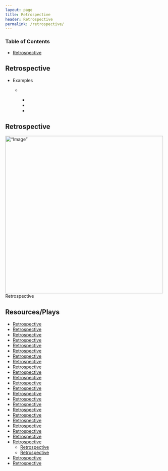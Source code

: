 ```yaml
---
layout: page
title: Retrospective
header: Retrospective
permalink: /retrospective/
---
```

<div class="row">
 <div class="col-md-3">
    <div class="toc">
    <h3>Table of Contents</h3>
    <ul>
    <li><a href=“#retrospective”>Retrospective</a></li>
    </ul>
    </div> 
  </div>
  
<div class="col-md-6">
<h2 class=“retrospective” id="retrospective">Retrospective</h2>
<ul>
    <li>Examples</li>
    <ul>
    <li></li>
      <ul>
      <li></li>
      <li></li>
      <li></li>
      </ul>
    </ul>
</ul>
      
  <h2 class="retrospective" id="retrospective">Retrospective</h2>
  <img src="../images/StrategicObjectives2x2.png" alt=“Image” width="500"/>Retrospective

</div>

<div class="col-md-3">
<div class="sideLinks">
    <h2>Resources/Plays</h2>
    <ul>
    <li><a href="{{ site.baseurl }}/retrospective">Retrospective</a></li>
    <li><a href="{{ site.baseurl }}/retrospective">Retrospective</a></li>
    <li><a href="{{ site.baseurl }}/retrospective">Retrospective</a></li>
    <li><a href="{{ site.baseurl }}/retrospective">Retrospective</a></li>
    <li><a href="{{ site.baseurl }}/retrospective">Retrospective</a></li>
       <li><a href="{{ site.baseurl }}/retrospective">Retrospective</a></li>
    <li><a href="{{ site.baseurl }}/retrospective">Retrospective</a></li>
    <li><a href="{{ site.baseurl }}/retrospective">Retrospective</a></li>
    <li><a href="{{ site.baseurl }}/retrospective">Retrospective</a></li>
    <li><a href="{{ site.baseurl }}/retrospective">Retrospective</a></li>
       <li><a href="{{ site.baseurl }}/retrospective">Retrospective</a></li>
    <li><a href="{{ site.baseurl }}/retrospective">Retrospective</a></li>
    <li><a href="{{ site.baseurl }}/retrospective">Retrospective</a></li>
    <li><a href="{{ site.baseurl }}/retrospective">Retrospective</a></li>
    <li><a href="{{ site.baseurl }}/retrospective">Retrospective</a></li>
       <li><a href="{{ site.baseurl }}/retrospective">Retrospective</a></li>
    <li><a href="{{ site.baseurl }}/retrospective">Retrospective</a></li>
    <li><a href="{{ site.baseurl }}/retrospective">Retrospective</a></li>
    <li><a href="{{ site.baseurl }}/retrospective">Retrospective</a></li>
    <li><a href="{{ site.baseurl }}/retrospective">Retrospective</a></li>
        <li><a href="{{ site.baseurl }}/retrospective">Retrospective</a></li>
    <li><a href="{{ site.baseurl }}/retrospective">Retrospective</a></li>
    <li><a href="{{ site.baseurl }}/retrospective">Retrospective</a>
      <ul>
      <li><a href="{{ site.baseurl }}/retrospective">Retrospective</a></li>
    <li><a href="{{ site.baseurl }}/retrospective">Retrospective</a></li>
      </li>
      </ul>
        <li><a href="{{ site.baseurl }}/retrospective">Retrospective</a></li>
    <li><a href="{{ site.baseurl }}/retrospective">Retrospective</a></li>
    </ul>
    </div>
</div>
 
</div>
